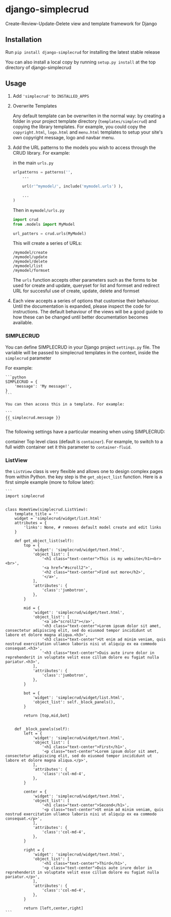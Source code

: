# django-simplecrud

Create-Review-Update-Delete view and template framework for Django


## Installation

Run `pip install django-simplecrud` for installing the latest stable release

You can also install a local copy by running `setup.py install` at the top
directory of django-simplecrud


## Usage

1. Add `'simplecrud'` to `INSTALLED_APPS`


2.  Overwrite Templates
    
    Any default template can be overwriten in the normal way: by creating a 
    folder in your project template directory (`templates/simplecrud`) and 
    copying the library templates. For example, you could copy the 
    `copyright.html`, `logo.html` and `menu.html` templates to setup your site's
    own copyright message, logo and navbar menu.


3. Add the URL patterns to the models you wish to access through the CRUD library.
For example:

	in the main `urls.py`

	```python
	urlpatterns = patterns('',
		...
		
	    url(r'^mymodel/', include('mymodel.urls') ),
	
		...
	)
	```

	Then in `mymodel/urls.py`

	```python
	import crud
	from .models import MyModel
	
	url_patters = crud.urls(MyModel)
	```
	
	This will create a series of URLs:
	
	```
	/mymodel/create
	/mymodel/update
	/mymodel/delete
	/mymodel/list
	/mymodel/formset
	```

	The `urls` function accepts other parameters such as the forms to be 
	used for create and update, queryset for list and formset and redirect 
	URL for succesful use of create, update, delete and formset


4. Each view accepts a series of options that customise their behaviour. Until
the documentation is expanded, please inspect the code for instructions. The 
default behaviour of the views will be a good guide to how these can be changed 
until better documentation becomes available.


### SIMPLECRUD

You can define SIMPLECRUD in your Django project `settings.py` file. The variable 
will be passed to simplecrud templates in the context, inside the `simplecrud`
parameter 

For example:

    ```python
    SIMPLECRUD = {
        'message': 'My message!',
    }
    ```
    
    You can then access this in a template. For example:
    
    ```
    {{ simplecrud.message }}
    ```

The following settings have a particular meaning when using SIMPLECRUD:

container   Top level class (default is `container`). For example, to switch
            to a full width container set it this parameter to 
            `container-fluid`.
                
                

### ListView

the `ListView` class is very flexible and allows one to design complex pages
from within Python. the key step is the `get_object_list` function. Here is a 
first simple example (more to follow later):

    ```
    import simplecrud
    
    
    class HomeView(simplecrud.ListView):
        template_title = ''
        widget = 'simplecrud/widget/list.html'
        attributes = {
            'links': None, # removes default model create and edit links
        }
        
        def get_object_list(self):
            top = {
                'widget': 'simplecrud/widget/text.html',
                'object_list': [
                    '<h1 class="text-center">This is my website</h1><br><br>',
                    '<a href="#scroll2">',
                    '<h2 class="text-center">Find out more</h2>',
                    '</a>',
                ],   
                'attributes': {
                    'class':'jumbotron',
                },
            }
            
            mid = {
                'widget': 'simplecrud/widget/text.html',
                'object_list': [
                    '<a id="scroll2"></a>',
                    '<h3 class="text-center">Lorem ipsum dolor sit amet, consectetur adipiscing elit, sed do eiusmod tempor incididunt ut labore et dolore magna aliqua.<h3>',
                    '<h3 class="text-center">Ut enim ad minim veniam, quis nostrud exercitation ullamco laboris nisi ut aliquip ex ea commodo consequat.<h3>',
                    '<h3 class="text-center">Duis aute irure dolor in reprehenderit in voluptate velit esse cillum dolore eu fugiat nulla pariatur.<h3>',
                ],
                'attributes': {
                    'class':'jumbotron',
                },
            }
    
            bot = {
                'widget': 'simplecrud/widget/list.html',
                'object_list': self._block_panels(),
            }
    
            return [top,mid,bot]
    
    
        def _block_panels(self):
            left = {
                'widget': 'simplecrud/widget/text.html',
                'object_list': [
                    '<h1 class="text-center">First</h1>',
                    '<p class="text-center">Lorem ipsum dolor sit amet, consectetur adipiscing elit, sed do eiusmod tempor incididunt ut labore et dolore magna aliqua.</p>',
                ],   
                'attributes': {
                    'class':'col-md-4',
                },
            }
            
            center = {
                'widget': 'simplecrud/widget/text.html',
                'object_list': [
                    '<h1 class="text-center">Second</h1>',
                    '<p class="text-center">Ut enim ad minim veniam, quis nostrud exercitation ullamco laboris nisi ut aliquip ex ea commodo consequat.</p>',
                ],   
                'attributes': {
                    'class':'col-md-4',
                },
            }
    
            right = {
                'widget': 'simplecrud/widget/text.html',
                'object_list': [
                    '<h1 class="text-center">Third</h1>',
                    '<p class="text-center">Duis aute irure dolor in reprehenderit in voluptate velit esse cillum dolore eu fugiat nulla pariatur.</p>',
                ],   
                'attributes': {
                    'class':'col-md-4',
                },
            }
    
            return [left,center,right]
    ```
